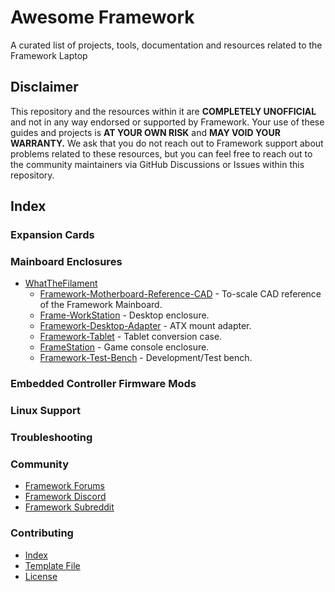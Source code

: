 # Awesome Framework
A curated list of projects, tools, documentation and resources related to the Framework Laptop

## Disclaimer
This repository and the resources within it are **COMPLETELY UNOFFICIAL** and not in any way endorsed
or supported by Framework. Your use of these guides and projects is **AT YOUR OWN RISK** and 
**MAY VOID YOUR WARRANTY.** We ask that you do not reach out to Framework support about problems related
to these resources, but you can feel free to reach out to the community maintainers via 
GitHub Discussions or Issues within this repository.

## Index

### Expansion Cards

### Mainboard Enclosures
- [WhatTheFilament](https://github.com/whatthefilament)
  - [Framework-Motherboard-Reference-CAD](https://github.com/whatthefilament/Framework-Motherboard-Reference-CAD) - To-scale CAD reference of the Framework Mainboard.
  - [Frame-WorkStation](https://github.com/whatthefilament/Frame-WorkStation) - Desktop enclosure.
  - [Framework-Desktop-Adapter](https://github.com/whatthefilament/Framework-Desktop-Adapter) - ATX mount adapter.
  - [Framework-Tablet](https://github.com/whatthefilament/Framework-Tablet) - Tablet conversion case.
  - [FrameStation](https://github.com/whatthefilament/FrameStation) - Game console enclosure.
  - [Framework-Test-Bench](https://github.com/whatthefilament/Framework-Test-Bench) - Development/Test bench.

### Embedded Controller Firmware Mods

### Linux Support

### Troubleshooting

### Community
- [Framework Forums](https://community.frame.work)
- [Framework Discord](https://discord.com/invite/Framework)
- [Framework Subreddit](https://reddit.com/r/framework)


### Contributing
- [Index](/contributing/index.md)
- [Template File](/contributing/template.md)
- [License](/LICENSE)

